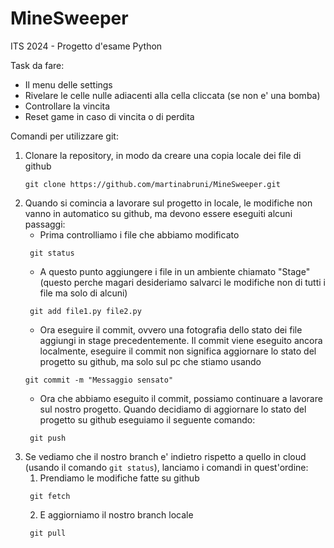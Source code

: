 # MineSweeper
ITS 2024 - Progetto d'esame Python

Task da fare:
- Il menu delle settings
- Rivelare le celle nulle adiacenti alla cella cliccata (se non e' una bomba)
- Controllare la vincita
- Reset game in caso di vincita o di perdita


Comandi per utilizzare git:
1) Clonare la repository, in modo da creare una copia locale dei file di github
    ```commandline
    git clone https://github.com/martinabruni/MineSweeper.git
    ```
2) Quando si comincia a lavorare sul progetto in locale, le modifiche non vanno in automatico su github, ma devono essere eseguiti alcuni passaggi:
   * Prima controlliamo i file che abbiamo modificato
   ```commandline
    git status
    ```
   * A questo punto aggiungere i file in un ambiente chiamato "Stage" (questo perche magari desideriamo salvarci le modifiche non di tutti i file ma solo di alcuni)
   ```commandline
    git add file1.py file2.py
    ```
   * Ora eseguire il commit, ovvero una fotografia dello stato dei file aggiungi in stage precedentemente. Il commit viene eseguito ancora localmente, eseguire il commit non significa aggiornare lo stato del progetto su github, ma solo sul pc che stiamo usando
    ```commandline
    git commit -m "Messaggio sensato"
    ```
   * Ora che abbiamo eseguito il commit, possiamo continuare a lavorare sul nostro progetto. Quando decidiamo di aggiornare lo stato del progetto su github eseguiamo il seguente comando:
   ```commandline
    git push
    ```
3) Se vediamo che il nostro branch e' indietro rispetto a quello in cloud (usando il comando ```git status```), lanciamo i comandi in quest'ordine:
   1) Prendiamo le modifiche fatte su github   
   ```commandline
    git fetch
    ```
   2) E aggiorniamo il nostro branch locale
   ```commandline
    git pull
    ```

